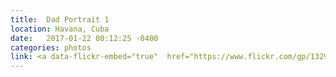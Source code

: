 ```yaml
---
title:  Dad Portrait 1
location: Havana, Cuba
date:   2017-01-22 00:12:25 -0400
categories: photos
link: <a data-flickr-embed="true"  href="https://www.flickr.com/gp/132974595@N06/Psk752" title="aab014"><img src="https://c1.staticflickr.com/1/612/32247052495_d5490fcc75.jpg" width="500" height="500" alt="aab014"></a><script async src="//embedr.flickr.com/assets/client-code.js" charset="utf-8"></script>
---
```

